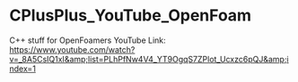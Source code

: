 # CPlusPlus_YouTube_OpenFoam
C++ stuff for OpenFoamers YouTube Link: https://www.youtube.com/watch?v=_8A5CsIQ1xI&amp;list=PLhPfNw4V4_YT9OgqS7ZPlot_Ucxzc6pQJ&amp;index=1
